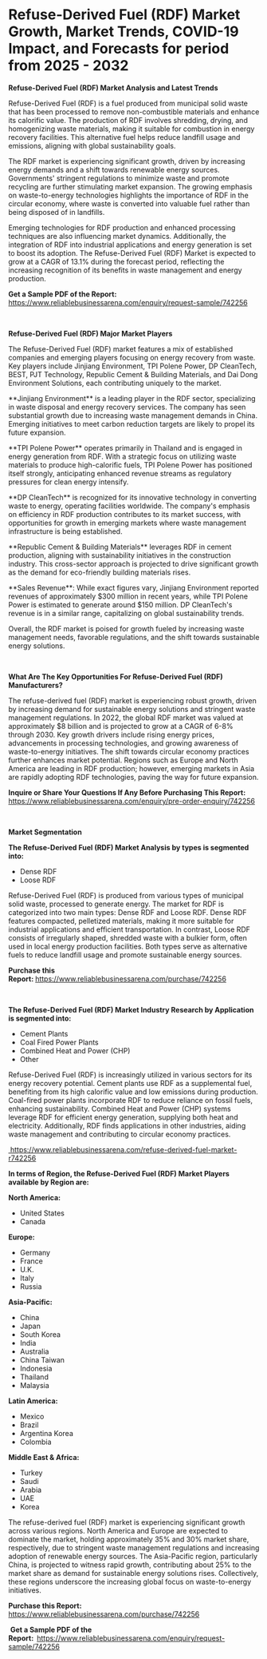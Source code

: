 <p><h1>Refuse-Derived Fuel (RDF) Market Growth, Market Trends, COVID-19 Impact, and Forecasts for period from 2025 - 2032</h1></p><p><strong>Refuse-Derived Fuel (RDF) Market Analysis and Latest Trends</strong></p>
<p><p>Refuse-Derived Fuel (RDF) is a fuel produced from municipal solid waste that has been processed to remove non-combustible materials and enhance its calorific value. The production of RDF involves shredding, drying, and homogenizing waste materials, making it suitable for combustion in energy recovery facilities. This alternative fuel helps reduce landfill usage and emissions, aligning with global sustainability goals.</p><p>The RDF market is experiencing significant growth, driven by increasing energy demands and a shift towards renewable energy sources. Governments' stringent regulations to minimize waste and promote recycling are further stimulating market expansion. The growing emphasis on waste-to-energy technologies highlights the importance of RDF in the circular economy, where waste is converted into valuable fuel rather than being disposed of in landfills.</p><p>Emerging technologies for RDF production and enhanced processing techniques are also influencing market dynamics. Additionally, the integration of RDF into industrial applications and energy generation is set to boost its adoption. The Refuse-Derived Fuel (RDF) Market is expected to grow at a CAGR of 13.1% during the forecast period, reflecting the increasing recognition of its benefits in waste management and energy production.</p></p>
<p><strong>Get a Sample PDF of the Report:&nbsp;</strong> <a href="https://www.reliablebusinessarena.com/enquiry/request-sample/742256?utm_campaign=2185&utm_medium=2&utm_source=Github&utm_content=ia&utm_term=16042025&utm_id=refuse-derived-fuel-rdf">https://www.reliablebusinessarena.com/enquiry/request-sample/742256</a></p>
<p>&nbsp;</p>
<p><strong>Refuse-Derived Fuel (RDF) Major Market Players</strong></p>
<p><p>The Refuse-Derived Fuel (RDF) market features a mix of established companies and emerging players focusing on energy recovery from waste. Key players include Jinjiang Environment, TPI Polene Power, DP CleanTech, BEST, PJT Technology, Republic Cement & Building Materials, and Dai Dong Environment Solutions, each contributing uniquely to the market.</p><p>**Jinjiang Environment** is a leading player in the RDF sector, specializing in waste disposal and energy recovery services. The company has seen substantial growth due to increasing waste management demands in China. Emerging initiatives to meet carbon reduction targets are likely to propel its future expansion.</p><p>**TPI Polene Power** operates primarily in Thailand and is engaged in energy generation from RDF. With a strategic focus on utilizing waste materials to produce high-calorific fuels, TPI Polene Power has positioned itself strongly, anticipating enhanced revenue streams as regulatory pressures for clean energy intensify.</p><p>**DP CleanTech** is recognized for its innovative technology in converting waste to energy, operating facilities worldwide. The company's emphasis on efficiency in RDF production contributes to its market success, with opportunities for growth in emerging markets where waste management infrastructure is being established.</p><p>**Republic Cement & Building Materials** leverages RDF in cement production, aligning with sustainability initiatives in the construction industry. This cross-sector approach is projected to drive significant growth as the demand for eco-friendly building materials rises.</p><p>**Sales Revenue**: While exact figures vary, Jinjiang Environment reported revenues of approximately $300 million in recent years, while TPI Polene Power is estimated to generate around $150 million. DP CleanTech's revenue is in a similar range, capitalizing on global sustainability trends.</p><p>Overall, the RDF market is poised for growth fueled by increasing waste management needs, favorable regulations, and the shift towards sustainable energy solutions.</p></p>
<p>&nbsp;</p>
<p><strong>What Are The Key Opportunities For Refuse-Derived Fuel (RDF) Manufacturers?</strong></p>
<p><p>The refuse-derived fuel (RDF) market is experiencing robust growth, driven by increasing demand for sustainable energy solutions and stringent waste management regulations. In 2022, the global RDF market was valued at approximately $8 billion and is projected to grow at a CAGR of 6-8% through 2030. Key growth drivers include rising energy prices, advancements in processing technologies, and growing awareness of waste-to-energy initiatives. The shift towards circular economy practices further enhances market potential. Regions such as Europe and North America are leading in RDF production; however, emerging markets in Asia are rapidly adopting RDF technologies, paving the way for future expansion.</p></p>
<p><strong>Inquire or Share Your Questions If Any Before Purchasing This Report:</strong> <a href="https://www.reliablebusinessarena.com/enquiry/pre-order-enquiry/742256?utm_campaign=2185&utm_medium=2&utm_source=Github&utm_content=ia&utm_term=16042025&utm_id=refuse-derived-fuel-rdf">https://www.reliablebusinessarena.com/enquiry/pre-order-enquiry/742256</a></p>
<p>&nbsp;</p>
<p><strong>Market Segmentation</strong></p>
<p><strong>The Refuse-Derived Fuel (RDF) Market Analysis by types is segmented into:</strong></p>
<p><ul><li>Dense RDF</li><li>Loose RDF</li></ul></p>
<p><p>Refuse-Derived Fuel (RDF) is produced from various types of municipal solid waste, processed to generate energy. The market for RDF is categorized into two main types: Dense RDF and Loose RDF. Dense RDF features compacted, pelletized materials, making it more suitable for industrial applications and efficient transportation. In contrast, Loose RDF consists of irregularly shaped, shredded waste with a bulkier form, often used in local energy production facilities. Both types serve as alternative fuels to reduce landfill usage and promote sustainable energy sources.</p></p>
<p><strong>Purchase this Report:&nbsp;</strong><a href="https://www.reliablebusinessarena.com/purchase/742256?utm_campaign=2185&utm_medium=2&utm_source=Github&utm_content=ia&utm_term=16042025&utm_id=refuse-derived-fuel-rdf">https://www.reliablebusinessarena.com/purchase/742256</a></p>
<p>&nbsp;</p>
<p><strong>The Refuse-Derived Fuel (RDF) Market Industry Research by Application is segmented into:</strong></p>
<p><ul><li>Cement Plants</li><li>Coal Fired Power Plants</li><li>Combined Heat and Power (CHP)</li><li>Other</li></ul></p>
<p><p>Refuse-Derived Fuel (RDF) is increasingly utilized in various sectors for its energy recovery potential. Cement plants use RDF as a supplemental fuel, benefiting from its high calorific value and low emissions during production. Coal-fired power plants incorporate RDF to reduce reliance on fossil fuels, enhancing sustainability. Combined Heat and Power (CHP) systems leverage RDF for efficient energy generation, supplying both heat and electricity. Additionally, RDF finds applications in other industries, aiding waste management and contributing to circular economy practices.</p></p>
<p><a href="https://www.reliablebusinessarena.com/refuse-derived-fuel-market-r742256?utm_campaign=2185&utm_medium=2&utm_source=Github&utm_content=ia&utm_term=16042025&utm_id=refuse-derived-fuel-rdf">&nbsp;https://www.reliablebusinessarena.com/refuse-derived-fuel-market-r742256</a></p>
<p><strong>In terms of Region, the Refuse-Derived Fuel (RDF) Market Players available by Region are:</strong></p>
<p>
    <p> <strong> North America: </strong>
        <ul>
            <li>United States</li>
            <li>Canada</li>
        </ul>
        </p> 
    <p> <strong> Europe: </strong>
        <ul>
            <li>Germany</li>
            <li>France</li>
            <li>U.K.</li>
            <li>Italy</li>
            <li>Russia</li>
        </ul>
        </p> 
    <p> <strong> Asia-Pacific: </strong>
        <ul>
            <li>China</li>
            <li>Japan</li>
            <li>South Korea</li>
            <li>India</li>
            <li>Australia</li>
            <li>China Taiwan</li>
            <li>Indonesia</li>
            <li>Thailand</li>
            <li>Malaysia</li>
        </ul>
        </p> 
    <p> <strong> Latin America: </strong>
        <ul>
            <li>Mexico</li>
            <li>Brazil</li>
            <li>Argentina Korea</li>
            <li>Colombia</li>
        </ul>
        </p> 
    <p> <strong> Middle East & Africa: </strong>
        <ul>
            <li>Turkey</li>
            <li>Saudi</li>
            <li>Arabia</li>
            <li>UAE</li>
            <li>Korea</li>
        </ul>
    </p>
    </p>
<p><p>The refuse-derived fuel (RDF) market is experiencing significant growth across various regions. North America and Europe are expected to dominate the market, holding approximately 35% and 30% market share, respectively, due to stringent waste management regulations and increasing adoption of renewable energy sources. The Asia-Pacific region, particularly China, is projected to witness rapid growth, contributing about 25% to the market share as demand for sustainable energy solutions rises. Collectively, these regions underscore the increasing global focus on waste-to-energy initiatives.</p></p>
<p><strong>Purchase this Report: </strong><a href="https://www.reliablebusinessarena.com/purchase/742256?utm_campaign=2185&utm_medium=2&utm_source=Github&utm_content=ia&utm_term=16042025&utm_id=refuse-derived-fuel-rdf">https://www.reliablebusinessarena.com/purchase/742256</a></p>
<p>&nbsp;<strong>Get a Sample PDF of the Report:&nbsp;&nbsp;</strong><a href="https://www.reliablebusinessarena.com/enquiry/request-sample/742256?utm_campaign=2185&utm_medium=2&utm_source=Github&utm_content=ia&utm_term=16042025&utm_id=refuse-derived-fuel-rdf">https://www.reliablebusinessarena.com/enquiry/request-sample/742256</a></p>
<p><strong></strong></p>
<p><p></p><p></p><p></p></p>